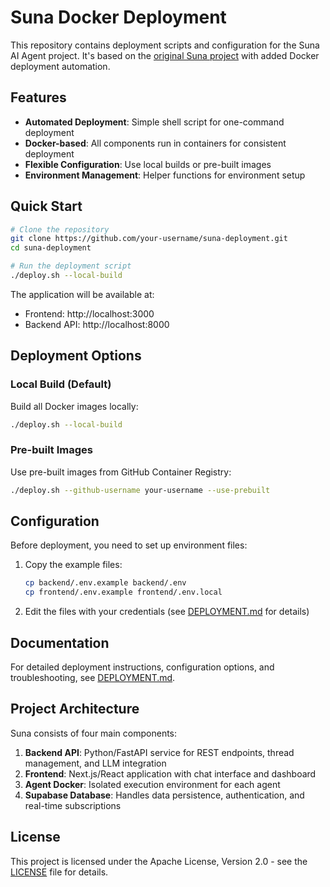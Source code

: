 # Suna Docker Deployment

This repository contains deployment scripts and configuration for the Suna AI Agent project. It's based on the [original Suna project](https://github.com/kortix-ai/suna) with added Docker deployment automation.

## Features

- **Automated Deployment**: Simple shell script for one-command deployment
- **Docker-based**: All components run in containers for consistent deployment
- **Flexible Configuration**: Use local builds or pre-built images
- **Environment Management**: Helper functions for environment setup

## Quick Start

```bash
# Clone the repository
git clone https://github.com/your-username/suna-deployment.git
cd suna-deployment

# Run the deployment script
./deploy.sh --local-build
```

The application will be available at:
- Frontend: http://localhost:3000
- Backend API: http://localhost:8000

## Deployment Options

### Local Build (Default)

Build all Docker images locally:

```bash
./deploy.sh --local-build
```

### Pre-built Images

Use pre-built images from GitHub Container Registry:

```bash
./deploy.sh --github-username your-username --use-prebuilt
```

## Configuration

Before deployment, you need to set up environment files:

1. Copy the example files:
   ```bash
   cp backend/.env.example backend/.env
   cp frontend/.env.example frontend/.env.local
   ```

2. Edit the files with your credentials (see [DEPLOYMENT.md](DEPLOYMENT.md) for details)

## Documentation

For detailed deployment instructions, configuration options, and troubleshooting, see [DEPLOYMENT.md](DEPLOYMENT.md).

## Project Architecture

Suna consists of four main components:

1. **Backend API**: Python/FastAPI service for REST endpoints, thread management, and LLM integration
2. **Frontend**: Next.js/React application with chat interface and dashboard
3. **Agent Docker**: Isolated execution environment for each agent
4. **Supabase Database**: Handles data persistence, authentication, and real-time subscriptions

## License

This project is licensed under the Apache License, Version 2.0 - see the [LICENSE](./LICENSE) file for details.